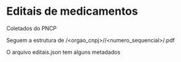 # Editais de medicamentos
Coletados do PNCP

Seguem a estrutura de /<orgao_cnpj>/<ano>/<numero_sequencial>/<TipoDocumentoNome>.pdf

O arquivo editais.json tem alguns metadados
